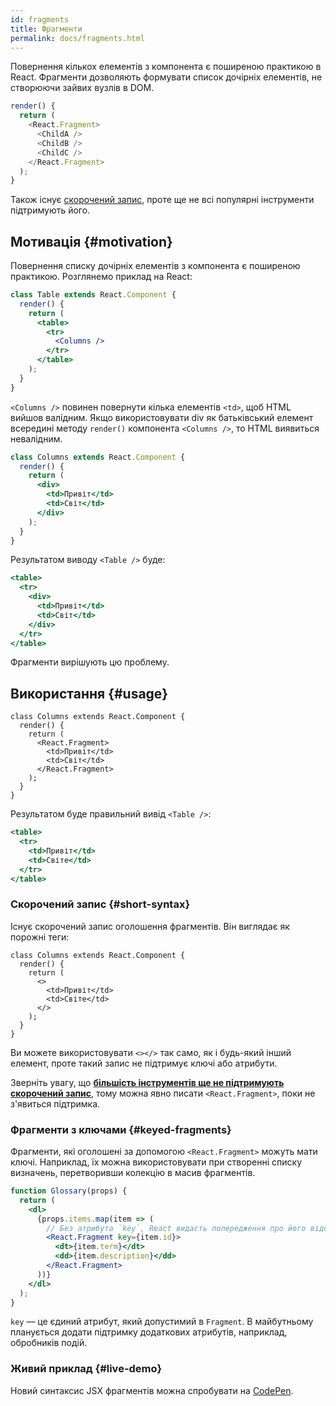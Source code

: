 ```yaml
---
id: fragments
title: Фрагменти
permalink: docs/fragments.html
---
```


Повернення кількох елементів з компонента є поширеною практикою в React. Фрагменти дозволяють формувати список дочірніх елементів, не створюючи зайвих вузлів в DOM.

```js
render() {
  return (
    <React.Fragment>
      <ChildA />
      <ChildB />
      <ChildC />
    </React.Fragment>
  );
}
```

Також існує [скорочений запис](#short-syntax), проте ще не всі популярні інструменти підтримують його.

## Мотивація {#motivation}

Повернення списку дочірніх елементів з компонента є поширеною практикою. Розглянемо приклад на React:

```jsx
class Table extends React.Component {
  render() {
    return (
      <table>
        <tr>
          <Columns />
        </tr>
      </table>
    );
  }
}
```

`<Columns />` повинен повернути кілька елементів `<td>`, щоб HTML вийшов валідним. Якщо використовувати div як батьківський елемент всередині методу `render()` компонента `<Columns />`, то HTML виявиться невалідним.

```jsx
class Columns extends React.Component {
  render() {
    return (
      <div>
        <td>Привіт</td>
        <td>Світ</td>
      </div>
    );
  }
}
```

Результатом виводу `<Table />` буде:

```jsx
<table>
  <tr>
    <div>
      <td>Привіт</td>
      <td>Світ</td>
    </div>
  </tr>
</table>
```

Фрагменти вирішують цю проблему.

## Використання {#usage}

```jsx{4,7}
class Columns extends React.Component {
  render() {
    return (
      <React.Fragment>
        <td>Привіт</td>
        <td>Світ</td>
      </React.Fragment>
    );
  }
}
```

Результатом буде правильний вивід `<Table />`:

```jsx
<table>
  <tr>
    <td>Привіт</td>
    <td>Світe</td>
  </tr>
</table>
```

### Скорочений запис {#short-syntax}

Існує скорочений запис оголошення фрагментів. Він виглядає як порожні теги:

```jsx{4,7}
class Columns extends React.Component {
  render() {
    return (
      <>
        <td>Привіт</td>
        <td>Світe</td>
      </>
    );
  }
}
```

Ви можете використовувати `<></>` так само, як і будь-який інший елемент, проте такий запис не підтримує ключі або атрибути.

Зверніть увагу, що **[більшість інструментів ще не підтримують скорочений запис](/blog/2017/11/28/react-v16.2.0-fragment-support.html#support-for-fragment-syntax)**, тому можна явно писати `<React.Fragment>`, поки не з'явиться підтримка.

### Фрагменти з ключами {#keyed-fragments}

Фрагменти, які оголошені за допомогою  `<React.Fragment>` можуть мати ключі. Наприклад, їх можна використовувати при створенні списку визначень, перетворивши колекцію в масив фрагментів.

```jsx
function Glossary(props) {
  return (
    <dl>
      {props.items.map(item => (
        // Без атрибута `key`, React видасть попередження про його відсутність
        <React.Fragment key={item.id}>
          <dt>{item.term}</dt>
          <dd>{item.description}</dd>
        </React.Fragment>
      ))}
    </dl>
  );
}
```

`key` — це єдиний атрибут, який допустимий в `Fragment`. В майбутньому планується додати підтримку додаткових атрибутів, наприклад, обробників подій.

### Живий приклад {#live-demo}

Новий синтаксис JSX фрагментів можна спробувати на [CodePen](https://codepen.io/reactjs/pen/VrEbjE?editors=1000).
